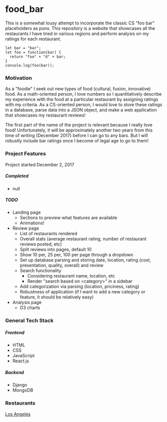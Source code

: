 # food_bar
This is a somewhat lousy attempt to incorporate the classic CS "foo bar" placeholders as puns. This repository is a website that showcases all the restaurants I have tried in various regions and perform analysis on my ratings for each restaurant. 

```
let bar = "bar";
let foo = function(bar) {
  return "foo" + "d" + bar;
}
console.log(foo(bar));
```

### Motivation
As a "foodie" I seek out new types of food (cultural, fusion, innovative) food. As a math-oriented person, I love numbers so I quantitatively describe my experience with the food at a particular restaurant by assigning ratings with my criteria. As a CS-oriented person, I would love to store these ratings in a database, parse data into a JSON object, and make a web application that showcases my restaurant reviews!

The first part of the name of the project is relevant because I really love food! Unfortunately, it will be approximately another two years from this time of writing (December 2017) before I can go to any bars. But I will robustly include bar ratings once I become of legal age to go to them!

### Project Features
Project started December 2, 2017
##### Completed
- null
##### TODO
- Landing page
  - Sections to preview what features are available
  - Animations!
- Review page
  - List of restaurants rendered
  - Overall stats (average restaurant rating, number of restaurant reviews posted, etc)
  - Split reviews into pages, default 10
  - Show 10 per, 25 per, 100 per page through a dropdown
  - Set up database parsing and storing date, location, rating (cost, presentation, quality, overall) and review
  - Search functionality
    - Considering restaurant name, location, etc
    - Render "search based on \<category\>" in a sidebar
  - Add categorization via parsing (location, priciness, rating)
  - Robustness of application (if I want to add a new category or feature, it should be relatively easy)
- Analysis page
  - D3 charts

### General Tech Stack
##### Frontend
- HTML
- CSS
- JavaScript
- React.js
##### Backend
- Django
- MongoDB

### Restaurants
[Los Angeles](https://docs.google.com/document/d/1gZes91JndS2bg-lH12M6RvfmoO2G7rEvsr2-X4xmpMA/edit?usp=sharing)
